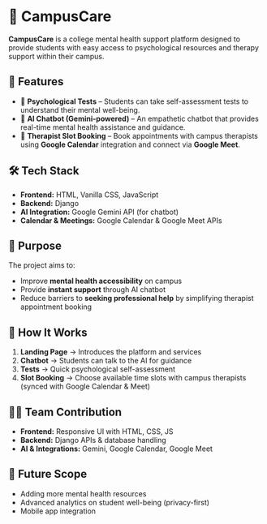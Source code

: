 # 📘 CampusCare  

**CampusCare** is a college mental health support platform designed to provide students with easy access to psychological resources and therapy support within their campus.  

## 🌟 Features  
- 🧠 **Psychological Tests** – Students can take self-assessment tests to understand their mental well-being.  
- 🤖 **AI Chatbot (Gemini-powered)** – An empathetic chatbot that provides real-time mental health assistance and guidance.  
- 📅 **Therapist Slot Booking** – Book appointments with campus therapists using **Google Calendar** integration and connect via **Google Meet**.  

## 🛠️ Tech Stack  
- **Frontend:** HTML, Vanilla CSS, JavaScript  
- **Backend:** Django  
- **AI Integration:** Google Gemini API (for chatbot)  
- **Calendar & Meetings:** Google Calendar & Google Meet APIs  

## 🎯 Purpose  
The project aims to:  
- Improve **mental health accessibility** on campus  
- Provide **instant support** through AI chatbot  
- Reduce barriers to **seeking professional help** by simplifying therapist appointment booking  

## 🚀 How It Works  
1. **Landing Page** → Introduces the platform and services  
2. **Chatbot** → Students can talk to the AI for guidance  
3. **Tests** → Quick psychological self-assessment  
4. **Slot Booking** → Choose available time slots with campus therapists (synced with Google Calendar & Meet)  

## 👨‍💻 Team Contribution  
- **Frontend:** Responsive UI with HTML, CSS, JS  
- **Backend:** Django APIs & database handling  
- **AI & Integrations:** Gemini, Google Calendar, Google Meet  

## 📌 Future Scope  
- Adding more mental health resources  
- Advanced analytics on student well-being (privacy-first)  
- Mobile app integration  
